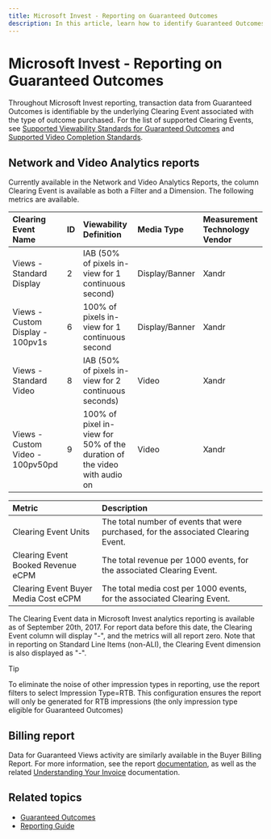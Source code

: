 ```yaml
---
title: Microsoft Invest - Reporting on Guaranteed Outcomes
description: In this article, learn how to identify Guaranteed Outcomes transaction data through specific Clearing Events associated with the purchased outcomes.
---
```


# Microsoft Invest - Reporting on Guaranteed Outcomes

Throughout Microsoft Invest reporting, transaction data from Guaranteed Outcomes is identifiable by the underlying Clearing
Event associated with the type of outcome purchased. For the list of supported Clearing Events, see [Supported Viewability Standards for Guaranteed Outcomes](supported-viewability-standards-for-guaranteed-outcomes.md) and [Supported Video Completion Standards](supported-video-completion-standards.md).

## Network and Video Analytics reports

Currently available in the Network and Video Analytics Reports, the column Clearing Event is available as both a Filter and a Dimension. The following metrics are available.

| Clearing Event Name | ID | Viewability Definition | Media Type | Measurement Technology Vendor |
|:---|:---|:---|:---|:---|
| Views - Standard Display | 2 | IAB (50% of pixels in-view for 1 continuous second) | Display/Banner | Xandr |
| Views - Custom Display - 100pv1s | 6 | 100% of pixels in-view for 1 continuous second | Display/Banner | Xandr |
| Views - Standard Video | 8 | IAB (50% of pixels in-view for 2 continuous seconds) | Video | Xandr |
| Views - Custom Video - 100pv50pd | 9 | 100% of pixel in-view for 50% of the duration of the video with audio on | Video | Xandr |

| Metric | Description |
|:---|:---|
| Clearing Event Units | The total number of events that were purchased, for the associated Clearing Event. |
| Clearing Event Booked Revenue eCPM | The total revenue per 1000 events, for the associated Clearing Event. |
| Clearing Event Buyer Media Cost eCPM | The total media cost per 1000 events, for the associated Clearing Event. |

The Clearing Event data in Microsoft Invest analytics reporting is available as of September 20th, 2017. For report data before this date, the Clearing Event column will display "-", and the metrics will all report zero. Note that in reporting on Standard Line
Items (non-ALI), the Clearing Event dimension is also displayed as "-".

> [!TIP]
> To eliminate the noise of other impression types in reporting, use the report filters to select Impression Type=RTB. This configuration ensures the report will only be generated for RTB impressions (the only impression type eligible for Guaranteed Outcomes)

## Billing report

Data for Guaranteed Views activity are similarly available in the Buyer Billing Report. For more information, see the report [documentation](buying-billing-report.md), as well as the related [Understanding Your Invoice](understanding-your-invoice.md) documentation.

## Related topics

- [Guaranteed Outcomes](guaranteed-outcomes.md)
- [Reporting Guide](reporting-guide.md)
